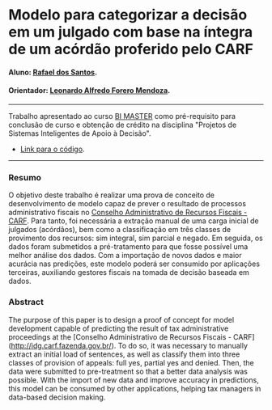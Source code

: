 # Modelo para categorizar a decisão em um julgado com base na íntegra de um acórdão proferido pelo CARF
#### Aluno: [Rafael dos Santos](https://github.com/Rafasoitavus).
#### Orientador: [Leonardo Alfredo Forero Mendoza](https://github.com/leofome8).

---

Trabalho apresentado ao curso [BI MASTER](https://ica.puc-rio.ai/bi-master) como pré-requisito para conclusão de curso e obtenção de crédito na disciplina "Projetos de Sistemas Inteligentes de Apoio à Decisão".
- [Link para o código](https://github.com/link_do_repositorio/nome_do_arquivo_de_codigo).

---

### Resumo

O objetivo deste trabalho é realizar uma prova de conceito de desenvolvimento de modelo capaz de prever o resultado de processos administrativo fiscais no [Conselho Administrativo de Recursos Fiscais - CARF](http://idg.carf.fazenda.gov.br/). Para tanto, foi necessária a extração manual de uma carga inicial de julgados (acórdãos), bem como a classificação em três classes de provimento dos recursos: sim integral, sim parcial e negado. Em seguida, os dados foram submetidos a pré-tratamento para que fosse possível uma melhor análise dos dados. Com a importação de novos dados e maior acurácia nas predições, este modelo poderá ser consumido por aplicações terceiras, auxiliando gestores fiscais na tomada de decisão baseada em dados.

### Abstract

The purpose of this paper is to design a proof of concept for model development capable of predicting the result of tax administrative proceedings at the [Conselho Administrativo de Recursos Fiscais - CARF] (http://idg.carf.fazenda.gov.br/). To do so, it was necessary to manually extract an initial load of sentences, as well as classify them into three classes of provision of appeals: full yes, partial yes and denied. Then, the data were submitted to pre-treatment so that a better data analysis was possible. With the import of new data and improve accuracy in predictions, this model can be consumed by other applications, helping tax managers in data-based decision making. 
